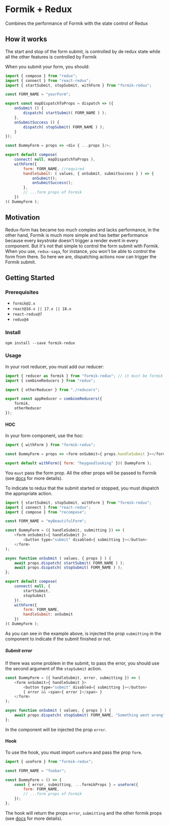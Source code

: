 # Formik + Redux
Combines the performance of Formik with the state control of Redux

## How it works
The start and stop of the form submit, is controlled by de redux state while all the other features is controlled by Formik

When you submit your form, you should:
```javascript
import { compose } from "redux";
import { connect } from "react-redux";
import { startSubmit, stopSubmit, withForm } from "formik-redux";

const FORM_NAME = "yourForm";

export const mapDispatchToProps = dispatch => ({
    onSubmit () {
        dispatch( startSubmit( FORM_NAME ) );
    },
    onSubmitSuccess () {
        dispatch( stopSubmit( FORM_NAME ) );
    }
});

const DummyForm = props => <div { ...props }/>;

export default compose(
    connect( null, mapDispatchToProps ),
    withForm({
        form: FORM_NAME, //required
        handleSubmit: ( values, { onSubmit, submitSuccess } ) => {
            onSubmit();
            onSubmitSuccess();
        },
        // ...form props of Formik
    })
)( DummyForm );
```

## Motivation
Redux-form has became too much complex and lacks performance, in the other hand, Formik is much more simple and has better performance because every *keystroke* doesn't trigger a render event in every component. But it's not that simple to control the form submit with Formik. When you use, `redux-saga`, for instance, you won't be able to control the form from there.
So here we are, dispatching actions now can trigger the Formik submit.

## Getting Started

### Prerequisites
- `formik@2.x`
- `react@16.x || 17.x || 18.x`
- `react-redux@7`
- `redux@4`

### Install
```
npm install --save formik-redux
```

### Usage
In your root reducer, you must add our reducer:
```javascript
import { reducer as formik } from "formik-redux"; // it must be formik the reducer name
import { combineReducers } from "redux";

import { otherReducer } from "./reducers";

export const appReducer = combineReducers({
    formik,
    otherReducer
});
```

#### HOC
In your form component, use the hoc:
```javascript
import { withForm } from "formik-redux";

const DummyForm = props => <form onSubmit={ props.handleSubmit }></form>;

export default withForm({ form: "heygoodlooking" })( DummyForm );
```
You `must` pass the form prop. All the other props will be passed to Formik (see [docs](https://formik.org/docs/api/withFormik) for more details).

To indicate to redux that the submit started or stopped, you must dispatch the appropriate action.

```javascript
import { startSubmit, stopSubmit, withForm } from "formik-redux";
import { connect } from "react-redux";
import { compose } from "recompose";

const FORM_NAME = "myBeautifulForm";

const DummyForm = ({ handleSubmit, submitting }) => (
    <form onSubmit={ handleSubmit }>
        <button type="submit" disabled={ submitting }></button>
    </form>
);

async function onSubmit ( values, { props } ) {
    await props.dispatch( startSubmit( FORM_NAME ) );
    await props.dispatch( stopSubmit( FORM_NAME ) );
};

export default compose(
    connect( null, {
        startSubmit,
        stopSubmit
    }),
    withForm({
        form: FORM_NAME,
        handleSubmit: onSubmit
    })
)( DummyForm );
```

As you can see in the example above, is injected the prop `submitting` in the component to indicate if the submit finished or not.

##### Submit error
If there was some problem in the submit, to pass the error, you should use the second argument of the `stopSubmit` action.

```javascript
const DummyForm = ({ handleSubmit, error, submitting }) => (
    <form onSubmit={ handleSubmit }>
        <button type="submit" disabled={ submitting }></button>
        { error && <span>{ error }</span> }
    </form>
);

async function onSubmit ( values, { props } ) {
    await props.dispatch( stopSubmit( FORM_NAME, "Something went wrong" ) );
};
```

In the component will be injected the prop `error`.

#### Hook
To use the hook, you must import `useForm` and pass the prop `form`.

```javascript
import { useForm } from "formik-redux";

const FORM_NAME = "foobar";

const DummyForm = () => {
    const { error, submitting, ...formikProps } = useForm({
        form: FORM_NAME,
        // ...form props of Formik
    });
};

```

The hook will return the props `error`, `submitting` and the other formik props (see [docs](https://formik.org/docs/api/useFormik) for more details).